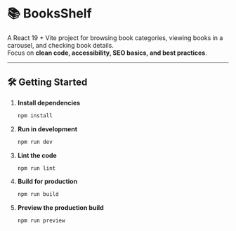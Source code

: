# 📚 BooksShelf

A React 19 + Vite project for browsing book categories, viewing books in a carousel, and checking book details.  
Focus on **clean code, accessibility, SEO basics, and best practices**.

---

## 🛠️ Getting Started

1. **Install dependencies**
   ```sh
   npm install
   ```
2. **Run in development**
   ```sh
   npm run dev
   ```
3. **Lint the code**
   ```sh
   npm run lint
   ```
4. **Build for production**
   ```sh
   npm run build
   ```
5. **Preview the production build**
   ```sh
   npm run preview
   ```
